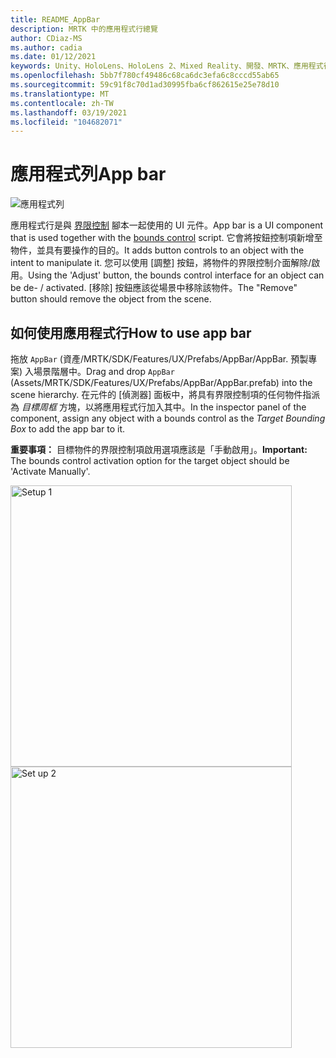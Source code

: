 ```yaml
---
title: README_AppBar
description: MRTK 中的應用程式行總覽
author: CDiaz-MS
ms.author: cadia
ms.date: 01/12/2021
keywords: Unity、HoloLens、HoloLens 2、Mixed Reality、開發、MRTK、應用程式行、
ms.openlocfilehash: 5bb7f780cf49486c68ca6dc3efa6c8cccd55ab65
ms.sourcegitcommit: 59c91f8c70d1ad30995fba6cf862615e25e78d10
ms.translationtype: MT
ms.contentlocale: zh-TW
ms.lasthandoff: 03/19/2021
ms.locfileid: "104682071"
---
```

# <a name="app-bar"></a><span data-ttu-id="32690-104">應用程式列</span><span class="sxs-lookup"><span data-stu-id="32690-104">App bar</span></span>

![應用程式列](../images/app-bar/MRTK_AppBar_Main.png)

<span data-ttu-id="32690-106">應用程式行是與 [界限控制](bounds-control.md) 腳本一起使用的 UI 元件。</span><span class="sxs-lookup"><span data-stu-id="32690-106">App bar is a UI component that is used together with the [bounds control](bounds-control.md) script.</span></span> <span data-ttu-id="32690-107">它會將按鈕控制項新增至物件，並具有要操作的目的。</span><span class="sxs-lookup"><span data-stu-id="32690-107">It adds button controls to an object with the intent to manipulate it.</span></span> <span data-ttu-id="32690-108">您可以使用 [調整] 按鈕，將物件的界限控制介面解除/啟用。</span><span class="sxs-lookup"><span data-stu-id="32690-108">Using the 'Adjust' button, the bounds control interface for an object can be de- / activated.</span></span> <span data-ttu-id="32690-109">[移除] 按鈕應該從場景中移除該物件。</span><span class="sxs-lookup"><span data-stu-id="32690-109">The "Remove" button should remove the object from the scene.</span></span>

## <a name="how-to-use-app-bar"></a><span data-ttu-id="32690-110">如何使用應用程式行</span><span class="sxs-lookup"><span data-stu-id="32690-110">How to use app bar</span></span>

<span data-ttu-id="32690-111">拖放 `AppBar` (資產/MRTK/SDK/Features/UX/Prefabs/AppBar/AppBar. 預製專案) 入場景階層中。</span><span class="sxs-lookup"><span data-stu-id="32690-111">Drag and drop `AppBar` (Assets/MRTK/SDK/Features/UX/Prefabs/AppBar/AppBar.prefab) into the scene hierarchy.</span></span> <span data-ttu-id="32690-112">在元件的 [偵測器] 面板中，將具有界限控制項的任何物件指派為 *目標周框* 方塊，以將應用程式行加入其中。</span><span class="sxs-lookup"><span data-stu-id="32690-112">In the inspector panel of the component, assign any object with a bounds control as the *Target Bounding Box* to add the app bar to it.</span></span>

<span data-ttu-id="32690-113">**重要事項：** 目標物件的界限控制項啟用選項應該是「手動啟用」。</span><span class="sxs-lookup"><span data-stu-id="32690-113">**Important:** The bounds control activation option for the target object should be 'Activate Manually'.</span></span>

<img src="../images/app-bar/MRTK_AppBar_Setup1.png" width="450" alt="Setup 1">

<img src="../images/app-bar/MRTK_AppBar_Setup2.png" width="450" alt="Set up 2">
